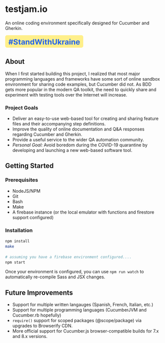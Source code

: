 # testjam.io
An online coding environment specifically designed for Cucumber and Gherkin.

[![Stand With Ukraine](https://raw.githubusercontent.com/vshymanskyy/StandWithUkraine/main/badges/StandWithUkraine.svg)](https://stand-with-ukraine.pp.ua)


## About

When I first started building this project, I realized that most major programming languages and frameworks have some sort of online sandbox environment for sharing code examples, but Cucumber did not. As BDD gets more popular in the modern QA toolkit, the need to quickly share and experiment with testing tools over the Internet will increase.

### Project Goals
- Deliver an easy-to-use web-based tool for creating and sharing feature files and their accompanying step definitions.
- Improve the quality of online documentation and Q&A responses regarding Cucumber and Gherkin.
- Provide a useful service to the wider QA automation community.
- *Personal Goal:* Avoid boredom during the COVID-19 quarantine by developing and launching a new web-based software tool.

## Getting Started

### Prerequisites
- NodeJS/NPM
- Git
- Bash
- Make
- A firebase instance (or the local emulator with functions and firestore support configured)

### Installation
```bash
npm install
make

# assuming you have a firebase environment configured....
npm start
```

Once your environment is configured, you can use `npm run watch` to automatically re-compile Sass and JSX changes.

## Future Improvements
- Support for multiple written langauges (Spanish, French, Italian, etc.)
- Support for multiple programming languages (CucumberJVM and Cucumber.rb hopefully)
- `require()` support for scoped packages (@scope/package) via upgrades to Browserify CDN.
- More official support for Cucumber.js browser-compatible builds for 7.x and 8.x versions.